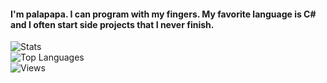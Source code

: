 #### I'm palapapa. I can program with my fingers. My favorite language is C# and I often start side projects that I never finish.
![Stats](https://github-readme-stats.vercel.app/api?username=palapapa&show_icons=true&theme=merko&layout&include_all_commits=true)
<br>
![Top Languages](https://github-readme-stats.vercel.app/api/top-langs/?username=palapapa&theme=merko&layout=compact&langs_count=10)
<br>
![Views](https://komarev.com/ghpvc/?username=palapapa&style=flat-square&color=green)
